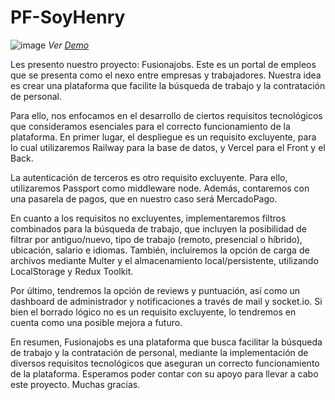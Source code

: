 # PF-SoyHenry
![image](https://user-images.githubusercontent.com/105896417/231275417-4d59d5da-10ab-41bf-8526-2200f7d633e2.png)
<em> Ver <a href="https://fusionajob.vercel.app/" target="_blank">Demo</a> </em>

Les presento nuestro proyecto: Fusionajobs. Este es un portal de empleos que se presenta como el nexo entre empresas y trabajadores. Nuestra idea es crear una plataforma que facilite la búsqueda de trabajo y la contratación de personal.

Para ello, nos enfocamos en el desarrollo de ciertos requisitos tecnológicos que consideramos esenciales para el correcto funcionamiento de la plataforma. En primer lugar, el despliegue es un requisito excluyente, para lo cual utilizaremos Railway para la base de datos, y Vercel para el Front y el Back.

La autenticación de terceros es otro requisito excluyente. Para ello, utilizaremos Passport como middleware node. Además, contaremos con una pasarela de pagos, que en nuestro caso será MercadoPago.

En cuanto a los requisitos no excluyentes, implementaremos filtros combinados para la búsqueda de trabajo, que incluyen la posibilidad de filtrar por antiguo/nuevo, tipo de trabajo (remoto, presencial o híbrido), ubicación, salario e idiomas. También, incluiremos la opción de carga de archivos mediante Multer y el almacenamiento local/persistente, utilizando LocalStorage y Redux Toolkit.

Por último, tendremos la opción de reviews y puntuación, así como un dashboard de administrador y notificaciones a través de mail y socket.io. Si bien el borrado lógico no es un requisito excluyente, lo tendremos en cuenta como una posible mejora a futuro.

En resumen, Fusionajobs es una plataforma que busca facilitar la búsqueda de trabajo y la contratación de personal, mediante la implementación de diversos requisitos tecnológicos que aseguran un correcto funcionamiento de la plataforma. Esperamos poder contar con su apoyo para llevar a cabo este proyecto. Muchas gracias.
